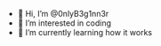 - 👋 Hi, I’m @0nlyB3g1nn3r
- 👀 I’m interested in coding
- 🌱 I’m currently learning how it works

<!---
0nlyB3g1nn3r/0nlyB3g1nn3r is a ✨ special ✨ repository because its `README.md` (this file) appears on your GitHub profile.
You can click the Preview link to take a look at your changes.
--->
